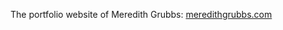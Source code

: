The portfolio website of Meredith Grubbs: <a href="meredithgrubbs.com" target="_blank">meredithgrubbs.com</a>
